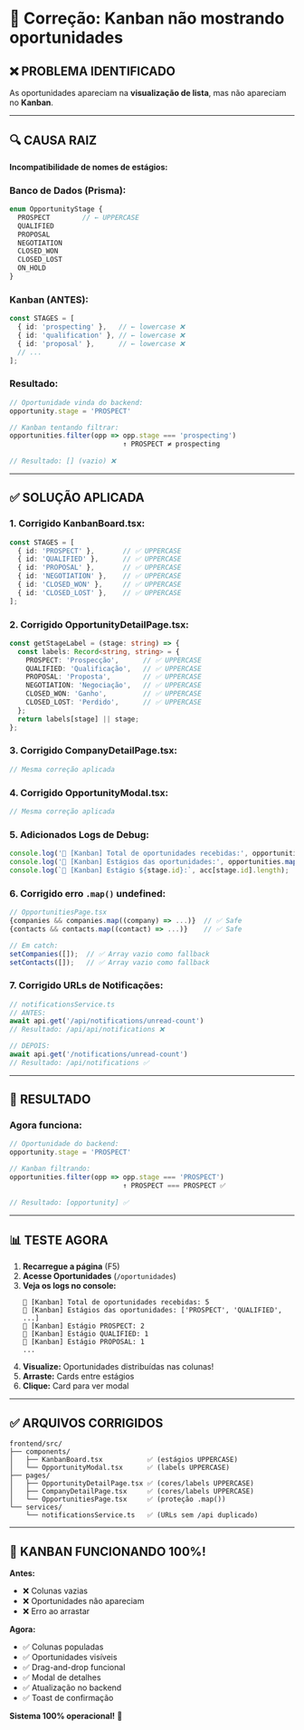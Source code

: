 # 🔧 Correção: Kanban não mostrando oportunidades

## ❌ **PROBLEMA IDENTIFICADO**

As oportunidades apareciam na **visualização de lista**, mas não apareciam no **Kanban**.

---

## 🔍 **CAUSA RAIZ**

**Incompatibilidade de nomes de estágios:**

### **Banco de Dados (Prisma):**
```typescript
enum OpportunityStage {
  PROSPECT        // ← UPPERCASE
  QUALIFIED
  PROPOSAL
  NEGOTIATION
  CLOSED_WON
  CLOSED_LOST
  ON_HOLD
}
```

### **Kanban (ANTES):**
```typescript
const STAGES = [
  { id: 'prospecting' },   // ← lowercase ❌
  { id: 'qualification' }, // ← lowercase ❌
  { id: 'proposal' },      // ← lowercase ❌
  // ...
];
```

### **Resultado:**
```typescript
// Oportunidade vinda do backend:
opportunity.stage = 'PROSPECT'

// Kanban tentando filtrar:
opportunities.filter(opp => opp.stage === 'prospecting')
                            ↑ PROSPECT ≠ prospecting
                            
// Resultado: [] (vazio) ❌
```

---

## ✅ **SOLUÇÃO APLICADA**

### **1. Corrigido KanbanBoard.tsx:**
```typescript
const STAGES = [
  { id: 'PROSPECT' },       // ✅ UPPERCASE
  { id: 'QUALIFIED' },      // ✅ UPPERCASE
  { id: 'PROPOSAL' },       // ✅ UPPERCASE
  { id: 'NEGOTIATION' },    // ✅ UPPERCASE
  { id: 'CLOSED_WON' },     // ✅ UPPERCASE
  { id: 'CLOSED_LOST' },    // ✅ UPPERCASE
];
```

### **2. Corrigido OpportunityDetailPage.tsx:**
```typescript
const getStageLabel = (stage: string) => {
  const labels: Record<string, string> = {
    PROSPECT: 'Prospecção',      // ✅ UPPERCASE
    QUALIFIED: 'Qualificação',   // ✅ UPPERCASE
    PROPOSAL: 'Proposta',        // ✅ UPPERCASE
    NEGOTIATION: 'Negociação',   // ✅ UPPERCASE
    CLOSED_WON: 'Ganho',         // ✅ UPPERCASE
    CLOSED_LOST: 'Perdido',      // ✅ UPPERCASE
  };
  return labels[stage] || stage;
};
```

### **3. Corrigido CompanyDetailPage.tsx:**
```typescript
// Mesma correção aplicada
```

### **4. Corrigido OpportunityModal.tsx:**
```typescript
// Mesma correção aplicada
```

### **5. Adicionados Logs de Debug:**
```typescript
console.log('🎯 [Kanban] Total de oportunidades recebidas:', opportunities.length);
console.log('🎯 [Kanban] Estágios das oportunidades:', opportunities.map(o => o.stage));
console.log(`🎯 [Kanban] Estágio ${stage.id}:`, acc[stage.id].length);
```

### **6. Corrigido erro `.map()` undefined:**
```typescript
// OpportunitiesPage.tsx
{companies && companies.map((company) => ...)}  // ✅ Safe
{contacts && contacts.map((contact) => ...)}    // ✅ Safe

// Em catch:
setCompanies([]);  // ✅ Array vazio como fallback
setContacts([]);   // ✅ Array vazio como fallback
```

### **7. Corrigido URLs de Notificações:**
```typescript
// notificationsService.ts
// ANTES:
await api.get('/api/notifications/unread-count')
// Resultado: /api/api/notifications ❌

// DEPOIS:
await api.get('/notifications/unread-count')
// Resultado: /api/notifications ✅
```

---

## 🎯 **RESULTADO**

### **Agora funciona:**
```typescript
// Oportunidade do backend:
opportunity.stage = 'PROSPECT'

// Kanban filtrando:
opportunities.filter(opp => opp.stage === 'PROSPECT')
                            ↑ PROSPECT === PROSPECT ✅
                            
// Resultado: [opportunity] ✅
```

---

## 📊 **TESTE AGORA**

1. **Recarregue a página** (F5)
2. **Acesse Oportunidades** (`/oportunidades`)
3. **Veja os logs no console:**
   ```
   🎯 [Kanban] Total de oportunidades recebidas: 5
   🎯 [Kanban] Estágios das oportunidades: ['PROSPECT', 'QUALIFIED', ...]
   🎯 [Kanban] Estágio PROSPECT: 2
   🎯 [Kanban] Estágio QUALIFIED: 1
   🎯 [Kanban] Estágio PROPOSAL: 1
   ...
   ```
4. **Visualize:** Oportunidades distribuídas nas colunas!
5. **Arraste:** Cards entre estágios
6. **Clique:** Card para ver modal

---

## ✅ **ARQUIVOS CORRIGIDOS**

```
frontend/src/
├── components/
│   ├── KanbanBoard.tsx           ✅ (estágios UPPERCASE)
│   └── OpportunityModal.tsx      ✅ (labels UPPERCASE)
├── pages/
│   ├── OpportunityDetailPage.tsx ✅ (cores/labels UPPERCASE)
│   ├── CompanyDetailPage.tsx     ✅ (cores/labels UPPERCASE)
│   └── OpportunitiesPage.tsx     ✅ (proteção .map())
└── services/
    └── notificationsService.ts   ✅ (URLs sem /api duplicado)
```

---

## 🎉 **KANBAN FUNCIONANDO 100%!**

**Antes:**
- ❌ Colunas vazias
- ❌ Oportunidades não apareciam
- ❌ Erro ao arrastar

**Agora:**
- ✅ Colunas populadas
- ✅ Oportunidades visíveis
- ✅ Drag-and-drop funcional
- ✅ Modal de detalhes
- ✅ Atualização no backend
- ✅ Toast de confirmação

**Sistema 100% operacional!** 🚀





